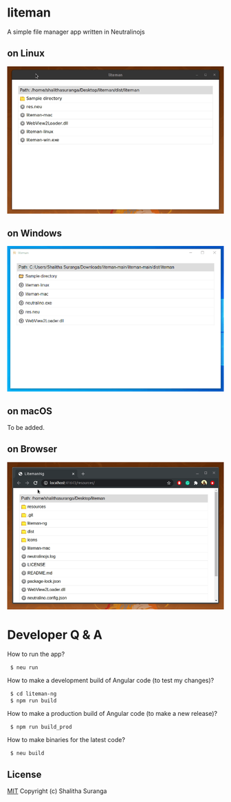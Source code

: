 # liteman
A simple file manager app written in Neutralinojs

## on Linux
![Liteman on Linux](media/liteman_prev_linux.gif)

## on Windows
![Liteman on Linux](media/liteman_prev_windows.gif)

## on macOS

To be added.

## on Browser
![Liteman on Browser](media/liteman_prev_web.gif)

# Developer Q & A

How to run the app?

```
 $ neu run
```

How to make a development build of Angular code (to test my changes)?

```
 $ cd liteman-ng
 $ npm run build
```

How to make a production build of Angular code (to make a new release)?

```
 $ npm run build_prod
```

How to make binaries for the latest code?

```
 $ neu build
```

## License

[MIT](LICENSE)
Copyright (c) Shalitha Suranga
